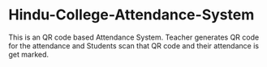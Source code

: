 # Hindu-College-Attendance-System
This is an QR code based Attendance System. Teacher generates QR code for the attendance and Students scan that QR code and their attendance is get marked.
